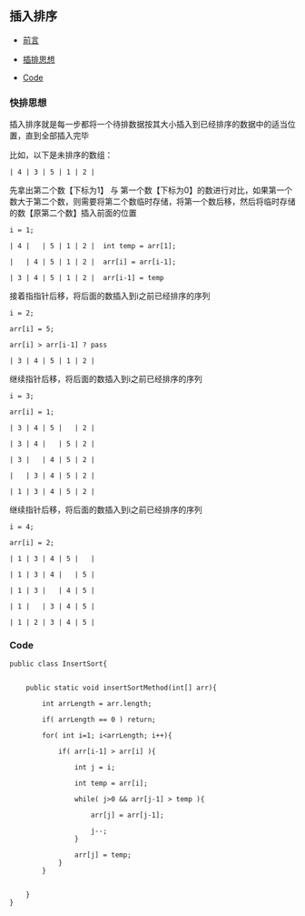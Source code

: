 

## 插入排序

*   [前言](#pre)

*   [插排思想](#idea)

*   [Code](#code)




<h3 id="idea">快排思想</h3>

插入排序就是每一步都将一个待排数据按其大小插入到已经排序的数据中的适当位置，直到全部插入完毕

比如，以下是未排序的数组：

    | 4 | 3 | 5 | 1 | 2 |


先拿出第二个数【下标为1】 与 第一个数【下标为0】的数进行对比，如果第一个数大于第二个数，则需要将第二个数临时存储，将第一个数后移，然后将临时存储的数【原第二个数】插入前面的位置

    i = 1;
    
    | 4 |   | 5 | 1 | 2 |  int temp = arr[1];  
        
    |   | 4 | 5 | 1 | 2 |  arr[i] = arr[i-1];
    
    | 3 | 4 | 5 | 1 | 2 |  arr[i-1] = temp

接着指指针后移，将后面的数插入到i之前已经排序的序列

    i = 2;
        
    arr[i] = 5;
    
    arr[i] > arr[i-1] ? pass
        
    | 3 | 4 | 5 | 1 | 2 |  


继续指针后移，将后面的数插入到i之前已经排序的序列

    
    i = 3;
    
    arr[i] = 1;
    
    | 3 | 4 | 5 |   | 2 |   
    
    | 3 | 4 |   | 5 | 2 |  

    | 3 |   | 4 | 5 | 2 |

    |   | 3 | 4 | 5 | 2 |

    | 1 | 3 | 4 | 5 | 2 |


继续指针后移，将后面的数插入到i之前已经排序的序列
    
    i = 4;
    
    arr[i] = 2;
    
    | 1 | 3 | 4 | 5 |   |
    
    | 1 | 3 | 4 |   | 5 |
    
    | 1 | 3 |   | 4 | 5 |
    
    | 1 |   | 3 | 4 | 5 |

    | 1 | 2 | 3 | 4 | 5 |
    
<h3 id="code">Code</h3>

    
    public class InsertSort{
    
    
        public static void insertSortMethod(int[] arr){
            
            int arrLength = arr.length;
        
            if( arrLength == 0 ) return;
                    
            for( int i=1; i<arrLength; i++){

                if( arr[i-1] > arr[i] ){

                    int j = i;

                    int temp = arr[i];
        
                    while( j>0 && arr[j-1] > temp ){
                    
                        arr[j] = arr[j-1];
                                         
                        j--;
                    }
                    
                    arr[j] = temp;
                }
            }
        
        
        }
    }
    
    

